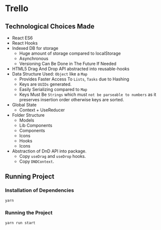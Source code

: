# Trello

## Technological Choices Made

- React ES6
- React Hooks
- Indexed DB for storage
  - Huge amount of storage compared to localStorage
  - Asynchronous
  - Versioning Can Be Done in The Future If Needed
- HTML5 Drag And Drop API abstracted into reusable-hooks
- Data Structure Used: `Object` like a `Map`
  - Provides Faster Access To `Lists`, `Tasks` due to Hashing
  - Keys are `UUIDs` generated.
  - Easily Serializing compared to `Map`
  - Keys Must Be `Strings` which must `not be parseable to numbers` as it preserves insertion order otherwise keys are sorted.
- Global State
  - Context + UseReducer
- Folder Structure
  - Models
  - Lib Components
  - Components
  - Icons
  - Hooks
  - Icons
- Abstraction of DnD API into package.
  - Copy `useDrag` and `useDrop` hooks.
  - Copy `DNDContext`.


## Running Project

### Installation of Dependencies

```bash
yarn
```

### Running the Project

```bash
yarn run start
```